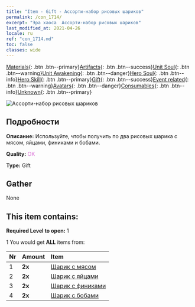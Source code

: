 ```yaml
---
title: "Item - Gift - Ассорти-набор рисовых шариков"
permalink: /con_1714/
excerpt: "Эра хаоса  Ассорти-набор рисовых шариков"
last_modified_at: 2021-04-26
locale: ru
ref: "con_1714.md"
toc: false
classes: wide
---
```

 [Materials](/ItemsRU/){: .btn .btn--primary}[Artifacts](/ItemsRU/Artifacts/){: .btn .btn--success}[Unit Soul](/ItemsRU/UnitSoul/){: .btn .btn--warning}[Unit Awakening](/ItemsRU/UnitAwakening/){: .btn .btn--danger}[Hero Soul](/ItemsRU/HeroSoul/){: .btn .btn--info}[Hero Skill](/ItemsRU/HeroSkill/){: .btn .btn--primary}[Gift](/ItemsRU/Gift/){: .btn .btn--success}[Event related](/ItemsRU/Events/){: .btn .btn--warning}[Avatars](/ItemsRU/Avatars/){: .btn .btn--danger}[Consumables](/ItemsRU/Consumables/){: .btn .btn--info}[Unknown](/ItemsRU/Unknown/){: .btn .btn--primary}

 ![Ассорти-набор рисовых шариков](/images/t/i_907330.png)

## Подробности
 **Описание:** Используйте, чтобы получить по два рисовых шарика с мясом, яйцами, финиками и бобами.

 **Quality:** <span style="color: #DA70D6">OK</span>

 **Type:** Gift

## Gather

  None

## This item contains:

 **Required Level to open:** 1

 1 You would get **ALL** items  from:

  | Nr | Amount |     Item    |
  |:---|:-------|:------------|
  | 1 |  **2x** | [Шарик с мясом](/ItemsRU/con_542/) |  | 
  | 2 |  **2x** | [Шарик с яйцами](/ItemsRU/con_543/) |  | 
  | 3 |  **2x** | [Шарик с финиками](/ItemsRU/con_544/) |  | 
  | 4 |  **2x** | [Шарик с бобами](/ItemsRU/con_545/) |  | 
